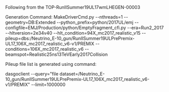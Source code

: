 Following from the TOP-RunIISummer19UL17wmLHEGEN-00003

Generation Command: MakeDriverCmd.py --nthreads=1
        --geometry=DB:Extended
        --python_prefix=python/2017UL/emj
        --configfile=EMJ/Production/python/EmptyFragment_cfi.py
        --era=Run2_2017
        --hltversion=2e34v40
        --hlt_condition=94X_mc2017_realistic_v15
        --pileup=dbs:/Neutrino_E-10_gun/RunIISummer19ULPrePremix-UL17_106X_mc2017_realistic_v6-v1/PREMIX
        --conditions=106X_mc2017_realistic_v6
        --beamspot=Realistic25ns13TeVEarly2017Collision

Pileup file list is generated using command:

dasgoclient --query="file dataset=/Neutrino_E-10_gun/RunIISummer19ULPrePremix-UL17_106X_mc2017_realistic_v6-v1/PREMIX" --limit=1000000